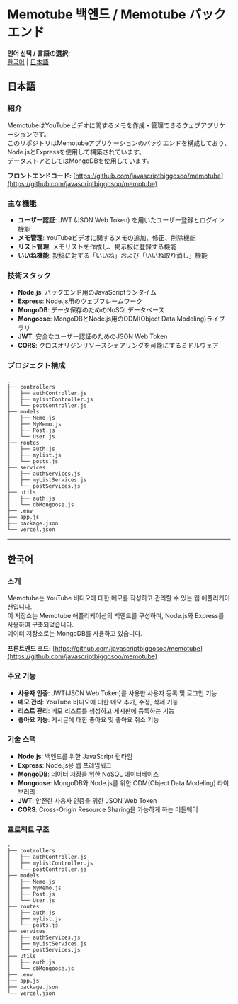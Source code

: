 
# Memotube 백엔드 / Memotube バックエンド

**언어 선택 / 言語の選択:**  
[한국어](#한국어) | [日本語](#日本語)


## 日本語

### 紹介
MemotubeはYouTubeビデオに関するメモを作成・管理できるウェブアプリケーションです。  
このリポジトリはMemotubeアプリケーションのバックエンドを構成しており、Node.jsとExpressを使用して構築されています。  
データストアとしてはMongoDBを使用しています。

**フロントエンドコード:** [https://github.com/javascriptbiggosoo/memotube](https://github.com/javascriptbiggosoo/memotube)

### 主な機能
- **ユーザー認証**: JWT (JSON Web Token) を用いたユーザー登録とログイン機能
- **メモ管理**: YouTubeビデオに関するメモの追加、修正、削除機能
- **リスト管理**: メモリストを作成し、掲示板に登録する機能
- **いいね機能**: 投稿に対する「いいね」および「いいね取り消し」機能

### 技術スタック
- **Node.js**: バックエンド用のJavaScriptランタイム
- **Express**: Node.js用のウェブフレームワーク
- **MongoDB**: データ保存のためのNoSQLデータベース
- **Mongoose**: MongoDBとNode.js用のODM(Object Data Modeling)ライブラリ
- **JWT**: 安全なユーザー認証のためのJSON Web Token
- **CORS**: クロスオリジンリソースシェアリングを可能にするミドルウェア

### プロジェクト構成

```
.
├── controllers
│   ├── authController.js
│   ├── mylistController.js
│   └── postController.js
├── models
│   ├── Memo.js
│   ├── MyMemo.js
│   ├── Post.js
│   └── User.js
├── routes
│   ├── auth.js
│   ├── mylist.js
│   └── posts.js
├── services
│   ├── authServices.js
│   ├── myListServices.js
│   └── postServices.js
├── utils
│   ├── auth.js
│   └── dbMongoose.js
├── .env
├── app.js
├── package.json
└── vercel.json
```


---

## 한국어

### 소개
Memotube는 YouTube 비디오에 대한 메모를 작성하고 관리할 수 있는 웹 애플리케이션입니다.  
이 저장소는 Memotube 애플리케이션의 백엔드를 구성하며, Node.js와 Express를 사용하여 구축되었습니다.  
데이터 저장소로는 MongoDB를 사용하고 있습니다.

**프론트엔드 코드:** [https://github.com/javascriptbiggosoo/memotube](https://github.com/javascriptbiggosoo/memotube)

### 주요 기능
- **사용자 인증**: JWT(JSON Web Token)를 사용한 사용자 등록 및 로그인 기능
- **메모 관리**: YouTube 비디오에 대한 메모 추가, 수정, 삭제 기능
- **리스트 관리**: 메모 리스트를 생성하고 게시판에 등록하는 기능
- **좋아요 기능**: 게시글에 대한 좋아요 및 좋아요 취소 기능

### 기술 스택
- **Node.js**: 백엔드를 위한 JavaScript 런타임
- **Express**: Node.js용 웹 프레임워크
- **MongoDB**: 데이터 저장을 위한 NoSQL 데이터베이스
- **Mongoose**: MongoDB와 Node.js를 위한 ODM(Object Data Modeling) 라이브러리
- **JWT**: 안전한 사용자 인증을 위한 JSON Web Token
- **CORS**: Cross-Origin Resource Sharing을 가능하게 하는 미들웨어

### 프로젝트 구조

```
.
├── controllers
│   ├── authController.js
│   ├── mylistController.js
│   └── postController.js
├── models
│   ├── Memo.js
│   ├── MyMemo.js
│   ├── Post.js
│   └── User.js
├── routes
│   ├── auth.js
│   ├── mylist.js
│   └── posts.js
├── services
│   ├── authServices.js
│   ├── myListServices.js
│   └── postServices.js
├── utils
│   ├── auth.js
│   └── dbMongoose.js
├── .env
├── app.js
├── package.json
└── vercel.json
```


